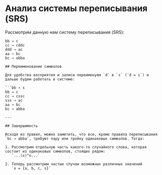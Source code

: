 # Анализ системы переписывания (SRS)

Рассмотрим данную нам систему переписывания (SRS):

```bb → d
bb → c
cc → cddc
ddd → ac
aa → bc
bc → abba

## Переименование символов

Для удобства восприятия и записи переименуем `d` в `s` (`d = s`) и дальше будем работать в системе:

```bb → s
bb → c
cc → cssc
sss → ac
aa → bc
bc → abba

---

## Завершимость

Исходя из правил, можно заметить, что все, кроме правила переписывания  
`bc → abba`, требуют пару или тройку одинаковых символов. Тогда:

1. Рассмотрим отдельную часть какого-то случайного слова, которая состоит из одинаковых символов, стоящих рядом:  
   `...(x)^n...`

2. Теперь рассмотрим частые случаи возможных различных значений  
   `x = {a, b, c, s}`
